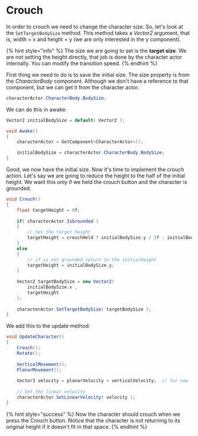 # Crouch

In order to crouch we need to change the character size. So, let's look at the `SetTargetBodySize` method. This method takes a _Vector2_ argument, that is, width = x and height = y \(we are only interested in the y component\).

{% hint style="info" %}
The size we are going to set is the **target size**. We are not setting the height directly, that job is done by the character actor internally. You can modify the transition speed.
{% endhint %}

First thing we need to do is to save the initial size. The size property is from the _CharacterBody_ component. Although we don't have a reference to that component, but we can get it from the character actor.

```csharp
characterActor.CharacterBody.BodySize;
```

 We can do this in awake:

```csharp
Vector2 initialBodySize = default( Vector2 );

void Awake()
{
    characterActor = GetComponent<CharacterActor>();

    initialBodySize = characterActor.CharacterBody.BodySize;
}
```

Good, we now have the initial size. Now it's time to implement the crouch action. Let's say we are going to reduce the height to the half of the initial height. We want this only if we held the crouch button and the character is grounded.

```csharp
void Crouch()
{
    float targetHeight = 0f;
    
    if( characterActor.IsGrounded )
    {
        // Set the target height
        targetHeight = crouchHeld ? initialBodySize.y / 2f : initialBodySize.y;
    }
    else
    {
        // if is not grounded return to the initialHeight
        targetHeight = initialBodySize.y;
    }
    
    Vector2 targetBodySize = new Vector2(
        initialBodySize.x ,
        targetHeight 
    );
    
    characterActor.SetTargetBodySize( targetBodySize );
}
```

We add this to the update method:

```csharp
void UpdateCharacter()
{
    Crouch();
    Rotate();
    
    VerticalMovement();
    PlanarMovement();    
    
    Vector3 velocity = planarVelocity + verticalVelocity;  // for now
    
    // Set the linear velocity
    characterActor.SetLinearVelocity( velocity );
}
```

{% hint style="success" %}
Now the character should crouch when we press the Crouch button. Notice that the character is not returning to its original height if it doesn't fit in that space.
{% endhint %}



